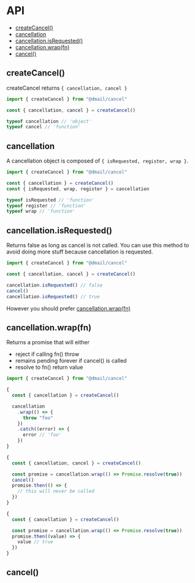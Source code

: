 # API

* [createCancel()](#createCancel)
* [cancellation](#cancellation)
* [cancellation.isRequested()](#cancellation-is-requested)
* [cancellation.wrap(fn)](#cancellation-wrap-fn)
* [cancel()](#cancel)

## createCancel()

createCancel returns `{ cancellation, cancel }`

```js
import { createCancel } from "@dmail/cancel"

const { cancellation, cancel } = createCancel()

typeof cancellation // 'object'
typeof cancel // 'function'
```

## cancellation

A cancellation object is composed of `{ isRequested, register, wrap }`.

```js
import { createCancel } from "@dmail/cancel"

const { cancellation } = createCancel()
const { isRequested, wrap, register } = cancellation

typeof isRequested // 'function'
typeof register // 'function'
typeof wrap // 'function'
```

## cancellation.isRequested()

Returns false as long as cancel is not called.
You can use this method to avoid doing more stuff because cancellation is requested.

```js
import { createCancel } from "@dmail/cancel"

const { cancellation, cancel } = createCancel()

cancellation.isRequested() // false
cancel()
cancellation.isRequested() // true
```

However you should prefer [cancellation.wrap(fn)](#cancellation-is-fn)

## cancellation.wrap(fn)

Returns a promise that will either

* reject if calling fn() throw
* remains pending forever if cancel() is called
* resolve to fn() return value

```js
import { createCancel } from "@dmail/cancel"

{
  const { cancellation } = createCancel()

  cancellation
    .wrap(() => {
      throw "foo"
    })
    .catch((error) => {
      error // 'foo'
    })
}

{
  const { cancellation, cancel } = createCancel()

  const promise = cancellation.wrap(() => Promise.resolve(true))
  cancel()
  promise.then(() => {
    // this will never be called
  })
}

{
  const { cancellation } = createCancel()

  const promise = cancellation.wrap(() => Promise.resolve(true))
  promise.then((value) => {
    value // true
  })
}
```

## cancel()
